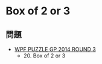 # Box of 2 or 3

## 問題
- [WPF PUZZLE GP 2014 ROUND 3](../questions/wpfpgp2014-3.md)
	- 20\. Box of 2 or 3
